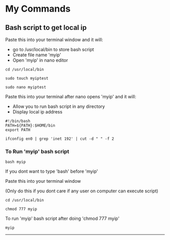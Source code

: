 # My Commands


## Bash script to get local ip
Paste this into your terminal window and it will:
- go to /usr/local/bin to store bash script
- Create file name 'myip'
- Open 'myip' in nano editor
```
cd /usr/local/bin

sudo touch myiptest

sudo nano myiptest
```

Paste this into your terminal after nano opens 'myip' and it will:
- Allow you to run bash script in any directory
- Display local ip address
```
#!/bin/bash
PATH=${PATH}:$HOME/bin
export PATH

ifconfig en0 | grep 'inet 192' | cut -d " " -f 2
```


### To Run 'myip' bash script
```
bash myip
```


If you dont want to type 'bash' before 'myip'

Paste this into your terminal window

(Only do this if you dont care if any user on computer can execute script)
```
cd /usr/local/bin

chmod 777 myip
```

To run 'myip' bash script after doing 'chmod 777 myip' 
```
myip
```

--- 
